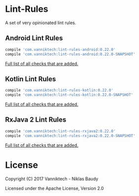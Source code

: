 Lint-Rules
==========

A set of very opinionated lint rules.

## Android Lint Rules

```groovy
compile 'com.vanniktech:lint-rules-android:0.22.0'
compile 'com.vanniktech:lint-rules-android:0.22.0-SNAPSHOT'
```

[Full list of all checks that are added.](lint-rules-android.md)

## Kotlin Lint Rules

```groovy
compile 'com.vanniktech:lint-rules-kotlin:0.22.0'
compile 'com.vanniktech:lint-rules-kotlin:0.22.0-SNAPSHOT'
```

[Full list of all checks that are added.](lint-rules-kotlin.md)

## RxJava 2 Lint Rules

```groovy
compile 'com.vanniktech:lint-rules-rxjava2:0.22.0'
compile 'com.vanniktech:lint-rules-rxjava2:0.22.0-SNAPSHOT'
```

[Full list of all checks that are added.](lint-rules-rxjava2.md)

# License

Copyright (C) 2017 Vanniktech - Niklas Baudy

Licensed under the Apache License, Version 2.0
